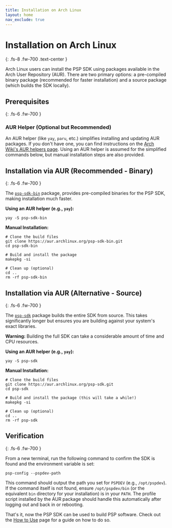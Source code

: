 ```yaml
---
title: Installation on Arch Linux
layout: home
nav_exclude: true
---
```


# Installation on Arch Linux

{: .fs-8 .fw-700 .text-center }

Arch Linux users can install the PSP SDK using packages available in the Arch
User Repository (AUR). There are two primary options: a pre-compiled binary
package (recommended for faster installation) and a source package (which builds
the SDK locally).

## Prerequisites

{: .fs-6 .fw-700 }

### AUR Helper (Optional but Recommended)

An AUR helper (like `yay`, `paru`, etc.) simplifies installing and updating AUR
packages. If you don't have one, you can find instructions on the
[Arch Wiki's AUR helpers page](https://wiki.archlinux.org/title/AUR_helpers).
Using an AUR helper is assumed for the simplified commands below, but manual
installation steps are also provided.

## Installation via AUR (Recommended - Binary)

{: .fs-6 .fw-700 }

The [`psp-sdk-bin`](https://aur.archlinux.org/packages/psp-sdk-bin) package,
provides pre-compiled binaries for the PSP SDK, making installation much faster.

**Using an AUR helper (e.g., `yay`):**

```shell
yay -S psp-sdk-bin
```

**Manual Installation:**

```shell
# Clone the build files
git clone https://aur.archlinux.org/psp-sdk-bin.git
cd psp-sdk-bin

# Build and install the package
makepkg -si

# Clean up (optional)
cd ..
rm -rf psp-sdk-bin
```

## Installation via AUR (Alternative - Source)

{: .fs-6 .fw-700 }

The [`psp-sdk`](https://aur.archlinux.org/packages/psp-sdk) package builds the
entire SDK from source. This takes significantly longer but ensures you are
building against your system's exact libraries.

**Warning:** Building the full SDK can take a considerable amount of time and
CPU resources.

**Using an AUR helper (e.g., `yay`):**

```shell
yay -S psp-sdk
```

**Manual Installation:**

```shell
# Clone the build files
git clone https://aur.archlinux.org/psp-sdk.git
cd psp-sdk

# Build and install the package (this will take a while!)
makepkg -si

# Clean up (optional)
cd ..
rm -rf psp-sdk
```

## Verification

{: .fs-6 .fw-700 }

From a new terminal, run the following command to confirm the SDK is found and
the environment variable is set:

```shell
psp-config --pspdev-path
```

This command should output the path you set for `PSPDEV` (e.g., `/opt/pspdev`).
If the command itself is not found, ensure `/opt/pspdev/bin` (or the equivalent
`bin` directory for your installation) is in your `PATH`. The profile script
installed by the AUR package should handle this automatically after logging out
and back in or rebooting.

That's it, now the PSP SDK can be used to build PSP software. Check out the
[How to Use](../how_to_use.html) page for a guide on how to do so.
